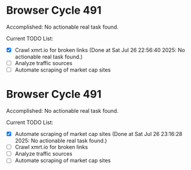 # Browser Cycle 491

Accomplished: No actionable real task found.

Current TODO List:

- [x] Crawl xmrt.io for broken links  (Done at Sat Jul 26 22:56:40 2025: No actionable real task found.)
- [ ] Analyze traffic sources
- [ ] Automate scraping of market cap sites

# Browser Cycle 491

Accomplished: No actionable real task found.

Current TODO List:

- [x] Automate scraping of market cap sites  (Done at Sat Jul 26 23:16:28 2025: No actionable real task found.)
- [ ] Crawl xmrt.io for broken links
- [ ] Analyze traffic sources
- [ ] Automate scraping of market cap sites